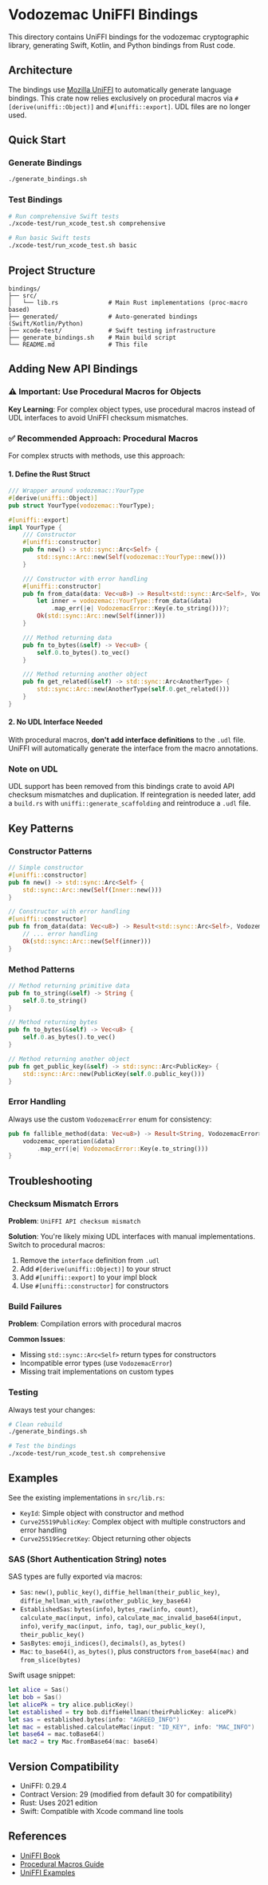 # Vodozemac UniFFI Bindings

This directory contains UniFFI bindings for the vodozemac cryptographic library, generating Swift, Kotlin, and Python bindings from Rust code.

## Architecture

The bindings use [Mozilla UniFFI](https://mozilla.github.io/uniffi-rs/) to automatically generate language bindings. This crate now relies exclusively on procedural macros via `#[derive(uniffi::Object)]` and `#[uniffi::export]`. UDL files are no longer used.

## Quick Start

### Generate Bindings

```bash
./generate_bindings.sh
```

### Test Bindings

```bash
# Run comprehensive Swift tests
./xcode-test/run_xcode_test.sh comprehensive

# Run basic Swift tests  
./xcode-test/run_xcode_test.sh basic
```

## Project Structure

```
bindings/
├── src/
│   └── lib.rs              # Main Rust implementations (proc-macro based)
├── generated/              # Auto-generated bindings (Swift/Kotlin/Python)
├── xcode-test/             # Swift testing infrastructure  
├── generate_bindings.sh    # Main build script
└── README.md               # This file
```

## Adding New API Bindings

### ⚠️ Important: Use Procedural Macros for Objects

**Key Learning**: For complex object types, use procedural macros instead of UDL interfaces to avoid UniFFI checksum mismatches.

### ✅ Recommended Approach: Procedural Macros

For complex structs with methods, use this approach:

#### 1. Define the Rust Struct

```rust
/// Wrapper around vodozemac::YourType
#[derive(uniffi::Object)]
pub struct YourType(vodozemac::YourType);

#[uniffi::export]
impl YourType {
    /// Constructor
    #[uniffi::constructor]
    pub fn new() -> std::sync::Arc<Self> {
        std::sync::Arc::new(Self(vodozemac::YourType::new()))
    }

    /// Constructor with error handling
    #[uniffi::constructor]
    pub fn from_data(data: Vec<u8>) -> Result<std::sync::Arc<Self>, VodozemacError> {
        let inner = vodozemac::YourType::from_data(&data)
            .map_err(|e| VodozemacError::Key(e.to_string()))?;
        Ok(std::sync::Arc::new(Self(inner)))
    }

    /// Method returning data
    pub fn to_bytes(&self) -> Vec<u8> {
        self.0.to_bytes().to_vec()
    }

    /// Method returning another object
    pub fn get_related(&self) -> std::sync::Arc<AnotherType> {
        std::sync::Arc::new(AnotherType(self.0.get_related()))
    }
}
```

#### 2. No UDL Interface Needed

With procedural macros, **don't add interface definitions** to the `.udl` file. UniFFI will automatically generate the interface from the macro annotations.

### Note on UDL

UDL support has been removed from this bindings crate to avoid API checksum mismatches and duplication. If reintegration is needed later, add a `build.rs` with `uniffi::generate_scaffolding` and reintroduce a `.udl` file.

## Key Patterns

### Constructor Patterns

```rust
// Simple constructor
#[uniffi::constructor]
pub fn new() -> std::sync::Arc<Self> {
    std::sync::Arc::new(Self(Inner::new()))
}

// Constructor with error handling
#[uniffi::constructor]  
pub fn from_data(data: Vec<u8>) -> Result<std::sync::Arc<Self>, VodozemacError> {
    // ... error handling
    Ok(std::sync::Arc::new(Self(inner)))
}
```

### Method Patterns

```rust
// Method returning primitive data
pub fn to_string(&self) -> String {
    self.0.to_string()
}

// Method returning bytes
pub fn to_bytes(&self) -> Vec<u8> {
    self.0.as_bytes().to_vec()
}

// Method returning another object
pub fn get_public_key(&self) -> std::sync::Arc<PublicKey> {
    std::sync::Arc::new(PublicKey(self.0.public_key()))
}
```

### Error Handling

Always use the custom `VodozemacError` enum for consistency:

```rust
pub fn fallible_method(data: Vec<u8>) -> Result<String, VodozemacError> {
    vodozemac_operation(&data)
        .map_err(|e| VodozemacError::Key(e.to_string()))
}
```

## Troubleshooting

### Checksum Mismatch Errors

**Problem**: `UniFFI API checksum mismatch`

**Solution**: You're likely mixing UDL interfaces with manual implementations. Switch to procedural macros:

1. Remove the `interface` definition from `.udl`
2. Add `#[derive(uniffi::Object)]` to your struct
3. Add `#[uniffi::export]` to your impl block
4. Use `#[uniffi::constructor]` for constructors

### Build Failures

**Problem**: Compilation errors with procedural macros

**Common Issues**:
- Missing `std::sync::Arc<Self>` return types for constructors
- Incompatible error types (use `VodozemacError`)
- Missing trait implementations on custom types

### Testing

Always test your changes:

```bash
# Clean rebuild
./generate_bindings.sh

# Test the bindings
./xcode-test/run_xcode_test.sh comprehensive
```

## Examples

See the existing implementations in `src/lib.rs`:

- `KeyId`: Simple object with constructor and method
- `Curve25519PublicKey`: Complex object with multiple constructors and error handling  
- `Curve25519SecretKey`: Object returning other objects

### SAS (Short Authentication String) notes

SAS types are fully exported via macros:

- `Sas`: `new()`, `public_key()`, `diffie_hellman(their_public_key)`, `diffie_hellman_with_raw(other_public_key_base64)`
- `EstablishedSas`: `bytes(info)`, `bytes_raw(info, count)`, `calculate_mac(input, info)`, `calculate_mac_invalid_base64(input, info)`, `verify_mac(input, info, tag)`, `our_public_key()`, `their_public_key()`
- `SasBytes`: `emoji_indices()`, `decimals()`, `as_bytes()`
- `Mac`: `to_base64()`, `as_bytes()`, plus constructors `from_base64(mac)` and `from_slice(bytes)`

Swift usage snippet:

```swift
let alice = Sas()
let bob = Sas()
let alicePk = try alice.publicKey()
let established = try bob.diffieHellman(theirPublicKey: alicePk)
let sas = established.bytes(info: "AGREED_INFO")
let mac = established.calculateMac(input: "ID_KEY", info: "MAC_INFO")
let base64 = mac.toBase64()
let mac2 = try Mac.fromBase64(mac: base64)
```

## Version Compatibility

- UniFFI: 0.29.4
- Contract Version: 29 (modified from default 30 for compatibility)
- Rust: Uses 2021 edition
- Swift: Compatible with Xcode command line tools

## References

- [UniFFI Book](https://mozilla.github.io/uniffi-rs/)
- [Procedural Macros Guide](https://mozilla.github.io/uniffi-rs/proc_macro/index.html)
- [UniFFI Examples](https://github.com/mozilla/uniffi-rs/tree/main/examples)
